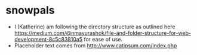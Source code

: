 # snowpals

* I (Katherine) am following the directory structure as outlined here https://medium.com/@nmayurashok/file-and-folder-structure-for-web-development-8c5c83810a5 for ease of use.
* Placeholder text comes from http://www.catipsum.com/index.php